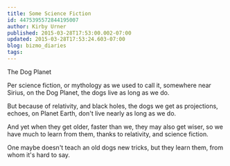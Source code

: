 ```yaml
---
title: Some Science Fiction
id: 4475395572844195007
author: Kirby Urner
published: 2015-03-28T17:53:00.002-07:00
updated: 2015-03-28T17:53:24.603-07:00
blog: bizmo_diaries
tags: 
---
```


The Dog Planet

Per science fiction, or mythology as we used to call it, somewhere near Sirius, on the Dog Planet, the dogs live as long as we do. 

But because of relativity, and black holes, the dogs we get as projections, echoes, on Planet Earth, don't live nearly as long as we do. 

And yet when they get older, faster than we, they may also get wiser, so we have much to learn from them, thanks to relativity, and science fiction.

One maybe doesn't teach an old dogs new tricks, but they learn them, from whom it's hard to say.